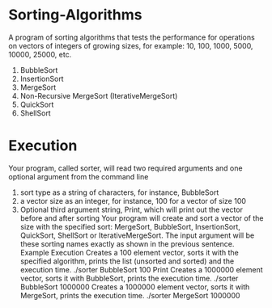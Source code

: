 # Sorting-Algorithms
 A program of sorting algorithms that tests the performance for operations on vectors of integers of growing sizes, for example: 10, 100, 1000, 5000, 10000, 25000, etc.
 1) BubbleSort
 2) InsertionSort
 3) MergeSort
 4) Non-Recursive MergeSort (IterativeMergeSort)
 5) QuickSort
 6) ShellSort


# Execution
Your program, called sorter, will read two required arguments and one optional argument from the command
line
1) sort type as a string of characters, for instance, BubbleSort
2) a vector size as an integer, for instance, 100 for a vector of size 100
3) Optional third argument string, Print, which will print out the vector before and after sorting
Your program will create and sort a vector<int> of the size with the specified sort: MergeSort, BubbleSort,
InsertionSort, QuickSort, ShellSort or IterativeMergeSort. The input argument will be these sorting names
exactly as shown in the previous sentence.
Example Execution
Creates a 100 element vector, sorts it with the specified algorithm, prints the list (unsorted and sorted) and the
execution time.
./sorter BubbleSort 100 Print
Creates a 1000000 element vector, sorts it with BubbleSort, prints the execution time.
./sorter BubbleSort 1000000
Creates a 1000000 element vector, sorts it with MergeSort, prints the execution time.
./sorter MergeSort 1000000

